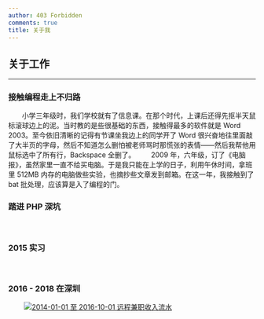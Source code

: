 ```yaml
---
author: 403 Forbidden
comments: true
title: 关于我
---
```

## 关于工作
---
### 接触编程走上不归路
　　小学三年级时，我们学校就有了信息课。在那个时代，上课后还得先抠半天鼠标滚球边上的泥。当时教的是些很基础的东西，接触得最多的软件就是 Word 2003。至今依旧清晰的记得有节课坐我边上的同学开了 Word 很兴奋地往里面敲了大半页的字母，然后不知道怎么删怕被老师骂时那慌张的表情——然后我帮他用鼠标选中了所有行，Backspace 全删了。
　　2009 年，六年级，订了《电脑报》，虽然家里一直不给买电脑。于是我只能在上学的日子，利用午休时间，拿班里 512MB 内存的电脑做些实验，也摘抄些文章发到邮箱。在这一年，我接触到了 bat 批处理，应该算是入了编程的门。
### 踏进 PHP 深坑
　　
### 2015 实习
　　
### 2016 - 2018 在深圳
　　
[![2014-01-01 至 2016-10-01 远程兼职收入流水](/uploads/2018/07/alipay_20140101_20161001.png)](/uploads/2018/07/alipay_20140101_20161001.png)
